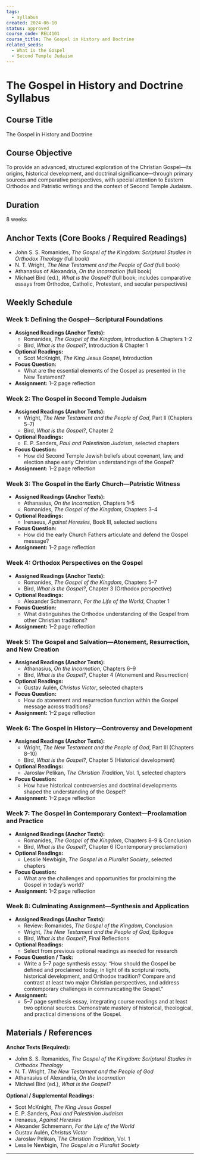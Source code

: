 ```yaml
---
tags:
  - syllabus
created: 2024-06-10
status: approved
course_code: REL4101
course_title: The Gospel in History and Doctrine
related_seeds:
  - What is the Gospel
  - Second Temple Judaism
---
```

# The Gospel in History and Doctrine Syllabus

## Course Title
The Gospel in History and Doctrine

## Course Objective
To provide an advanced, structured exploration of the Christian Gospel—its origins, historical development, and doctrinal significance—through primary sources and comparative perspectives, with special attention to Eastern Orthodox and Patristic writings and the context of Second Temple Judaism.

## Duration
8 weeks

## Anchor Texts (Core Books / Required Readings)
- John S. S. Romanides, *The Gospel of the Kingdom: Scriptural Studies in Orthodox Theology* (full book)
- N. T. Wright, *The New Testament and the People of God* (full book)
- Athanasius of Alexandria, *On the Incarnation* (full book)
- Michael Bird (ed.), *What is the Gospel?* (full book; includes comparative essays from Orthodox, Catholic, Protestant, and secular perspectives)

## Weekly Schedule

### Week 1: Defining the Gospel—Scriptural Foundations
- **Assigned Readings (Anchor Texts):**  
  - Romanides, *The Gospel of the Kingdom*, Introduction & Chapters 1–2  
  - Bird, *What is the Gospel?*, Introduction & Chapter 1  
- **Optional Readings:**  
  - Scot McKnight, *The King Jesus Gospel*, Introduction  
- **Focus Question:**  
  - What are the essential elements of the Gospel as presented in the New Testament?  
- **Assignment:** 1–2 page reflection

### Week 2: The Gospel in Second Temple Judaism
- **Assigned Readings (Anchor Texts):**  
  - Wright, *The New Testament and the People of God*, Part II (Chapters 5–7)  
  - Bird, *What is the Gospel?*, Chapter 2  
- **Optional Readings:**  
  - E. P. Sanders, *Paul and Palestinian Judaism*, selected chapters  
- **Focus Question:**  
  - How did Second Temple Jewish beliefs about covenant, law, and election shape early Christian understandings of the Gospel?  
- **Assignment:** 1–2 page reflection

### Week 3: The Gospel in the Early Church—Patristic Witness
- **Assigned Readings (Anchor Texts):**  
  - Athanasius, *On the Incarnation*, Chapters 1–5  
  - Romanides, *The Gospel of the Kingdom*, Chapters 3–4  
- **Optional Readings:**  
  - Irenaeus, *Against Heresies*, Book III, selected sections  
- **Focus Question:**  
  - How did the early Church Fathers articulate and defend the Gospel message?  
- **Assignment:** 1–2 page reflection

### Week 4: Orthodox Perspectives on the Gospel
- **Assigned Readings (Anchor Texts):**  
  - Romanides, *The Gospel of the Kingdom*, Chapters 5–7  
  - Bird, *What is the Gospel?*, Chapter 3 (Orthodox perspective)  
- **Optional Readings:**  
  - Alexander Schmemann, *For the Life of the World*, Chapter 1  
- **Focus Question:**  
  - What distinguishes the Orthodox understanding of the Gospel from other Christian traditions?  
- **Assignment:** 1–2 page reflection

### Week 5: The Gospel and Salvation—Atonement, Resurrection, and New Creation
- **Assigned Readings (Anchor Texts):**  
  - Athanasius, *On the Incarnation*, Chapters 6–9  
  - Bird, *What is the Gospel?*, Chapter 4 (Atonement and Resurrection)  
- **Optional Readings:**  
  - Gustav Aulén, *Christus Victor*, selected chapters  
- **Focus Question:**  
  - How do atonement and resurrection function within the Gospel message across traditions?  
- **Assignment:** 1–2 page reflection

### Week 6: The Gospel in History—Controversy and Development
- **Assigned Readings (Anchor Texts):**  
  - Wright, *The New Testament and the People of God*, Part III (Chapters 8–10)  
  - Bird, *What is the Gospel?*, Chapter 5 (Historical development)  
- **Optional Readings:**  
  - Jaroslav Pelikan, *The Christian Tradition*, Vol. 1, selected chapters  
- **Focus Question:**  
  - How have historical controversies and doctrinal developments shaped the understanding of the Gospel?  
- **Assignment:** 1–2 page reflection

### Week 7: The Gospel in Contemporary Context—Proclamation and Practice
- **Assigned Readings (Anchor Texts):**  
  - Romanides, *The Gospel of the Kingdom*, Chapters 8–9 & Conclusion  
  - Bird, *What is the Gospel?*, Chapter 6 (Contemporary proclamation)  
- **Optional Readings:**  
  - Lesslie Newbigin, *The Gospel in a Pluralist Society*, selected chapters  
- **Focus Question:**  
  - What are the challenges and opportunities for proclaiming the Gospel in today’s world?  
- **Assignment:** 1–2 page reflection

### Week 8: Culminating Assignment—Synthesis and Application
- **Assigned Readings (Anchor Texts):**  
  - Review: Romanides, *The Gospel of the Kingdom*, Conclusion  
  - Wright, *The New Testament and the People of God*, Epilogue  
  - Bird, *What is the Gospel?*, Final Reflections  
- **Optional Readings:**  
  - Select from previous optional readings as needed for research  
- **Focus Question / Task:**  
  - Write a 5–7 page synthesis essay: “How should the Gospel be defined and proclaimed today, in light of its scriptural roots, historical development, and Orthodox tradition? Compare and contrast at least two major Christian perspectives, and address contemporary challenges in communicating the Gospel.”  
- **Assignment:**  
  - 5–7 page synthesis essay, integrating course readings and at least two optional sources. Demonstrate mastery of historical, theological, and practical dimensions of the Gospel.

## Materials / References

**Anchor Texts (Required):**
- John S. S. Romanides, *The Gospel of the Kingdom: Scriptural Studies in Orthodox Theology*
- N. T. Wright, *The New Testament and the People of God*
- Athanasius of Alexandria, *On the Incarnation*
- Michael Bird (ed.), *What is the Gospel?*

**Optional / Supplemental Readings:**
- Scot McKnight, *The King Jesus Gospel*
- E. P. Sanders, *Paul and Palestinian Judaism*
- Irenaeus, *Against Heresies*
- Alexander Schmemann, *For the Life of the World*
- Gustav Aulén, *Christus Victor*
- Jaroslav Pelikan, *The Christian Tradition*, Vol. 1
- Lesslie Newbigin, *The Gospel in a Pluralist Society*

---
